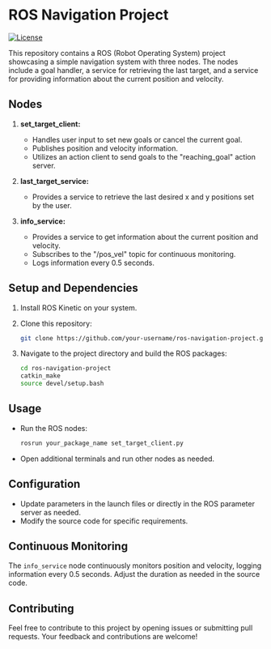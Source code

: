 # ROS Navigation Project

[![License](https://img.shields.io/badge/License-MIT-blue.svg)](LICENSE)

This repository contains a ROS (Robot Operating System) project showcasing a simple navigation system with three nodes. The nodes include a goal handler, a service for retrieving the last target, and a service for providing information about the current position and velocity.

## Nodes

1. **set_target_client:**  
   - Handles user input to set new goals or cancel the current goal.
   - Publishes position and velocity information.
   - Utilizes an action client to send goals to the "reaching_goal" action server.

2. **last_target_service:**  
   - Provides a service to retrieve the last desired x and y positions set by the user.

3. **info_service:**  
   - Provides a service to get information about the current position and velocity.
   - Subscribes to the "/pos_vel" topic for continuous monitoring.
   - Logs information every 0.5 seconds.

## Setup and Dependencies

1. Install ROS Kinetic on your system.
2. Clone this repository:

    ```bash
    git clone https://github.com/your-username/ros-navigation-project.git
    ```

3. Navigate to the project directory and build the ROS packages:

    ```bash
    cd ros-navigation-project
    catkin_make
    source devel/setup.bash
    ```

## Usage

- Run the ROS nodes:

    ```bash
    rosrun your_package_name set_target_client.py
    ```

- Open additional terminals and run other nodes as needed.

## Configuration

- Update parameters in the launch files or directly in the ROS parameter server as needed.
- Modify the source code for specific requirements.

## Continuous Monitoring

The `info_service` node continuously monitors position and velocity, logging information every 0.5 seconds. Adjust the duration as needed in the source code.

## Contributing

Feel free to contribute to this project by opening issues or submitting pull requests. Your feedback and contributions are welcome!
